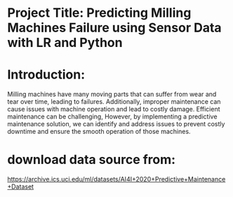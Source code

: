 # Project Title: Predicting Milling Machines Failure using Sensor Data with LR and Python

# Introduction:
Milling machines have many moving parts that can suffer from wear and tear over time, leading to failures. Additionally, improper maintenance can cause issues with machine operation and lead to costly damage. Efficient maintenance can be challenging, However, by implementing a predictive maintenance solution, we can identify and address issues to prevent costly downtime and ensure the smooth operation of those machines.

# download data source from:
https://archive.ics.uci.edu/ml/datasets/AI4I+2020+Predictive+Maintenance+Dataset
